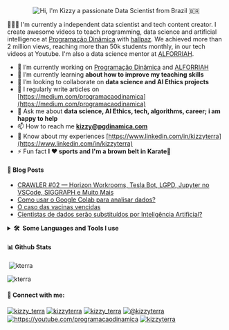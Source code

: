 <p align="center">
  <img src="https://github.com/kterra92/kterra92/raw/main/assets/github.gif" alt="Hi, I'm Kizzy a passionate Data Scientist from Brazil 🇧🇷">
</p>

🙋🏾‍♀️ I'm currently a independent data scientist and tech content creator. I create awesome videos to teach programming, data science and artificial intelligence at [Programação Dinâmica](https://www.youtube.com/programacaodinamica) with [hallpaz](https://github.com/hallpaz). We achieved more than 2 million views, reaching more than 50k students monthly, in our tech videos at Youtube. I'm also a data science mentor at [ALFORRIAH](https://alforriah.com).

- 🔭 I’m currently working on [Programação Dinâmica](https://www.youtube.com/programacaodinamica) and [ALFORRIAH](https://alforriah.com)
- 🌱 I’m currently learning **about how to improve my teaching skills**
- 👯 I’m looking to collaborate on **data science and AI Ethics projects**
- 📝 I regularly write articles on [https://medium.com/programacaodinamica](https://medium.com/programacaodinamica)
- 💬 Ask me about **data science, AI Ethics, tech, algorithms, career; i am happy to help**
- 📫 How to reach me **kizzy@pgdinamica.com**
- 📄 Know about my experiences [https://www.linkedin.com/in/kizzyterra](https://www.linkedin.com/in/kizzyterra)
- ⚡ Fun fact **I ❤️ sports and I'm a brown belt in Karate🥋**

#### 📕 Blog Posts </h3>

<!-- BLOG-POST-LIST:START -->
- [CRAWLER #02 — Horizon Workrooms, Tesla Bot, LGPD, Jupyter no VSCode, SIGGRAPH e Muito Mais](https://medium.com/programacaodinamica/d0f9e48b6086)
- [Como usar o Google Colab para analisar dados?](https://medium.com/programacaodinamica/76e93a78bc01)
- [O caso das vacinas vencidas](https://medium.com/programacaodinamica/eee5272bb014)
- [Cientistas de dados serão substituídos por Inteligência Artificial?](https://medium.com/programacaodinamica/3dc4d0e32d7e)
<!-- BLOG-POST-LIST:END -->

<details>
  <summary><b>🛠️&nbsp;&nbsp;Some Languages&nbsp;and&nbsp;Tools I use</b></summary>
  <br/>
<p align="left"> <a href="https://developer.android.com" target="_blank"> <img src="https://raw.githubusercontent.com/devicons/devicon/master/icons/android/android-original-wordmark.svg" alt="android" width="40" height="40"/> </a> <a href="https://aws.amazon.com" target="_blank"> <img src="https://raw.githubusercontent.com/devicons/devicon/master/icons/amazonwebservices/amazonwebservices-original-wordmark.svg" alt="aws" width="40" height="40"/> </a> <a href="https://getbootstrap.com" target="_blank"> <img src="https://raw.githubusercontent.com/devicons/devicon/master/icons/bootstrap/bootstrap-plain-wordmark.svg" alt="bootstrap" width="40" height="40"/> </a> <a href="https://www.cprogramming.com/" target="_blank"> <img src="https://raw.githubusercontent.com/devicons/devicon/master/icons/c/c-original.svg" alt="c" width="40" height="40"/> </a> <a href="https://www.w3schools.com/cpp/" target="_blank"> <img src="https://raw.githubusercontent.com/devicons/devicon/master/icons/cplusplus/cplusplus-original.svg" alt="cplusplus" width="40" height="40"/> </a> <a href="https://www.w3schools.com/cs/" target="_blank"> <img src="https://raw.githubusercontent.com/devicons/devicon/master/icons/csharp/csharp-original.svg" alt="csharp" width="40" height="40"/> </a> <a href="https://www.w3schools.com/css/" target="_blank"> <img src="https://raw.githubusercontent.com/devicons/devicon/master/icons/css3/css3-original-wordmark.svg" alt="css3" width="40" height="40"/> </a> <a href="https://d3js.org/" target="_blank"> <img src="https://raw.githubusercontent.com/devicons/devicon/master/icons/d3js/d3js-original.svg" alt="d3js" width="40" height="40"/> </a> <a href="https://www.figma.com/" target="_blank"> <img src="https://www.vectorlogo.zone/logos/figma/figma-icon.svg" alt="figma" width="40" height="40"/> </a> <a href="https://firebase.google.com/" target="_blank"> <img src="https://www.vectorlogo.zone/logos/firebase/firebase-icon.svg" alt="firebase" width="40" height="40"/> </a> <a href="https://flask.palletsprojects.com/" target="_blank"> <img src="https://www.vectorlogo.zone/logos/pocoo_flask/pocoo_flask-icon.svg" alt="flask" width="40" height="40"/> </a> <a href="https://cloud.google.com" target="_blank"> <img src="https://www.vectorlogo.zone/logos/google_cloud/google_cloud-icon.svg" alt="gcp" width="40" height="40"/> </a> <a href="https://git-scm.com/" target="_blank"> <img src="https://www.vectorlogo.zone/logos/git-scm/git-scm-icon.svg" alt="git" width="40" height="40"/> </a> <a href="https://heroku.com" target="_blank"> <img src="https://www.vectorlogo.zone/logos/heroku/heroku-icon.svg" alt="heroku" width="40" height="40"/> </a> <a href="https://www.w3.org/html/" target="_blank"> <img src="https://raw.githubusercontent.com/devicons/devicon/master/icons/html5/html5-original-wordmark.svg" alt="html5" width="40" height="40"/> </a> <a href="https://www.java.com" target="_blank"> <img src="https://raw.githubusercontent.com/devicons/devicon/master/icons/java/java-original.svg" alt="java" width="40" height="40"/> </a> <a href="https://www.linux.org/" target="_blank"> <img src="https://raw.githubusercontent.com/devicons/devicon/master/icons/linux/linux-original.svg" alt="linux" width="40" height="40"/> </a> <a href="https://www.mathworks.com/" target="_blank"> <img src="https://upload.wikimedia.org/wikipedia/commons/2/21/Matlab_Logo.png" alt="matlab" width="40" height="40"/> </a> <a href="https://www.mongodb.com/" target="_blank"> <img src="https://raw.githubusercontent.com/devicons/devicon/master/icons/mongodb/mongodb-original-wordmark.svg" alt="mongodb" width="40" height="40"/> </a> <a href="https://www.mysql.com/" target="_blank"> <img src="https://raw.githubusercontent.com/devicons/devicon/master/icons/mysql/mysql-original-wordmark.svg" alt="mysql" width="40" height="40"/> </a> <a href="https://www.postgresql.org" target="_blank"> <img src="https://raw.githubusercontent.com/devicons/devicon/master/icons/postgresql/postgresql-original-wordmark.svg" alt="postgresql" width="40" height="40"/> </a> <a href="https://postman.com" target="_blank"> <img src="https://www.vectorlogo.zone/logos/getpostman/getpostman-icon.svg" alt="postman" width="40" height="40"/> </a> <a href="https://www.python.org" target="_blank"> <img src="https://raw.githubusercontent.com/devicons/devicon/master/icons/python/python-original.svg" alt="python" width="40" height="40"/> </a> <a href="https://scikit-learn.org/" target="_blank"> <img src="https://upload.wikimedia.org/wikipedia/commons/0/05/Scikit_learn_logo_small.svg" alt="scikit_learn" width="40" height="40"/> </a> <a href="https://www.selenium.dev" target="_blank"> <img src="https://raw.githubusercontent.com/detain/svg-logos/780f25886640cef088af994181646db2f6b1a3f8/svg/selenium-logo.svg" alt="selenium" width="40" height="40"/> </a> <a href="https://www.sqlite.org/" target="_blank"> <img src="https://www.vectorlogo.zone/logos/sqlite/sqlite-icon.svg" alt="sqlite" width="40" height="40"/> </a> <a href="https://www.tensorflow.org" target="_blank"> <img src="https://www.vectorlogo.zone/logos/tensorflow/tensorflow-icon.svg" alt="tensorflow" width="40" height="40"/> </a> </p>

</details>

#### 📊 **Github Stats**
  
<p>&nbsp;<img align="center" src="https://github-readme-stats.vercel.app/api?username=kterra&show_icons=true&locale=en" alt="kterra" /></p>
  
<p align="left"> <img src="https://komarev.com/ghpvc/?username=kterra&label=Profile%20views&color=0e75b6&style=flat" alt="kterra" /> </p>

#### 🔗 Connect with me:

<p align="left">
<a href="https://twitter.com/kizzy_terra" target="blank"><img align="center" src="https://raw.githubusercontent.com/rahuldkjain/github-profile-readme-generator/master/src/images/icons/Social/twitter.svg" alt="kizzy_terra" height="30" width="40" /></a>
<a href="https://linkedin.com/in/kizzyterra" target="blank"><img align="center" src="https://raw.githubusercontent.com/rahuldkjain/github-profile-readme-generator/master/src/images/icons/Social/linked-in-alt.svg" alt="kizzyterra" height="30" width="40" /></a>
<a href="https://instagram.com/kizzy_terra" target="blank"><img align="center" src="https://raw.githubusercontent.com/rahuldkjain/github-profile-readme-generator/master/src/images/icons/Social/instagram.svg" alt="kizzy_terra" height="30" width="40" /></a>
<a href="https://medium.com/@kizzyterra" target="blank"><img align="center" src="https://raw.githubusercontent.com/rahuldkjain/github-profile-readme-generator/master/src/images/icons/Social/medium.svg" alt="@kizzyterra" height="30" width="40" /></a>
<a href="https://www.youtube.com/c/https://youtube.com/programacaodinamica" target="blank"><img align="center" src="https://raw.githubusercontent.com/rahuldkjain/github-profile-readme-generator/master/src/images/icons/Social/youtube.svg" alt="https://youtube.com/programacaodinamica" height="30" width="40" /></a>
<a href="https://www.hackerrank.com/kizzyterra" target="blank"><img align="center" src="https://raw.githubusercontent.com/rahuldkjain/github-profile-readme-generator/master/src/images/icons/Social/hackerrank.svg" alt="kizzyterra" height="30" width="40" /></a>
</p>
<!--
How to make the bio gif ?

Thanks to [mayto91](https://github.com/matyo91)

I made my with https://codesandbox.io/s/github-profile-2ijk7
Then i recorded my screen to gif on Mac with Quicktime  and save result to [assets/github.mov](assets/github.mov)
This [GIF converter](https://ezgif.com/video-to-gif) help me to create a dedicated command that convert MOV to GIF.
Then i save result to [assets/github.gif](assets/github.gif)
-->



<!---
kterra92/kterra92 is a ✨ special ✨ repository because its `README.md` (this file) appears on your GitHub profile.
You can click the Preview link to take a look at your changes.
- 👋 Hi, I’m @kterra92
- 👀 I’m interested in ...
- 🌱 I’m currently learning ...
- 💞️ I’m looking to collaborate on ...
- 📫 How to reach me ...
--->
